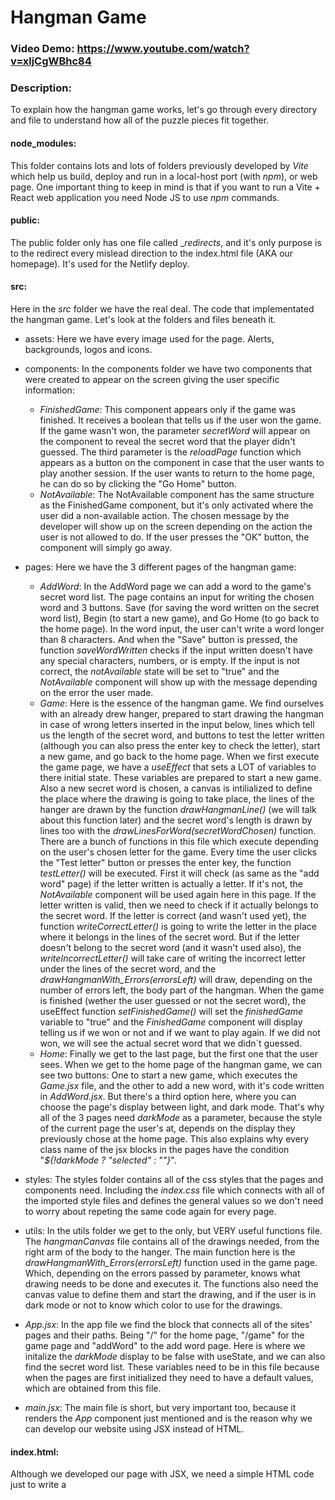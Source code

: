 # Hangman Game
### Video Demo: https://www.youtube.com/watch?v=xljCgWBhc84
### Description:
To explain how the hangman game works, let's go through every directory and file to understand how all of the puzzle pieces fit together.

#### node_modules:
This folder contains lots and lots of folders previously developed by _Vite_ which help us build, deploy and run in a local-host port (with _npm_), or web page.
One important thing to keep in mind is that if you want to run a Vite + React web application you need Node JS to use _npm_ commands.

#### public:
The public folder only has one file called __redirects_, and it's only purpose is to the redirect every mislead direction to the index.html file (AKA our homepage). It's used for the Netlify deploy.

#### src:
Here in the _src_ folder we have the real deal. The code that implementated the hangman game. Let's look at the folders and files beneath it.

- assets: Here we have every image used for the page. Alerts, backgrounds, logos and icons.
- components: In the components folder we have two components that were created to appear on the screen giving the user specific information:
  - _FinishedGame_: This component appears only if the game was finished. It receives a boolean that tells us if the user won the game. If the game wasn't won, the parameter _secretWord_ will appear on the component to reveal the secret word that the player didn't guessed. The third parameter is the _reloadPage_ function which appears as a button on the component in case that the user wants to play another session. If the user wants to return to the home page, he can do so by clicking the "Go Home" button.
  - _NotAvailable_: The NotAvailable component has the same structure as the FinishedGame component, but it's only activated where the user did a non-available action. The chosen message by the developer will show up on the screen depending on the action the user is not allowed to do. If the user presses the "OK" button, the component will simply go away.
- pages: Here we have the 3 different pages of the hangman game:
  - _AddWord_: In the AddWord page we can add a word to the game's secret word list. The page contains an input for writing the chosen word and 3 buttons. Save (for saving the word written on the secret word list), Begin (to start a new game), and Go Home (to go back to the home page). In the word input, the user can't write a word longer than 8 characters. And when the "Save" button is pressed, the function _saveWordWritten_ checks if the input written doesn't have any special characters, numbers, or is empty. If the input is not correct, the _notAvailable_ state will be set to "true" and the _NotAvailable_ component will show up with the message depending on the error the user made.
  - _Game_: Here is the essence of the hangman game. We find ourselves with an already drew hanger, prepared to start drawing the hangman in case of wrong letters inserted in the input below, lines which tell us the length of the secret word, and buttons to test the letter written (although you can also press the enter key to check the letter), start a new game, and go back to the home page.
When we first execute the game page, we have a _useEffect_ that sets a LOT of variables to there initial state. These variables are prepared to start a new game. Also a new secret word is chosen, a canvas is intilialized to define the place where the drawing is going to take place, the lines of the hanger are drawn by the function _drawHangmanLine()_ (we will talk about this function later) and the secret word's length is drawn by lines too with the _drawLinesForWord(secretWordChosen)_ function.
There are a bunch of functions in this file which execute depending on the user's chosen letter for the game. Every time the user clicks the "Test letter" button or presses the enter key, the function _testLetter()_ will be executed. First it will check (as same as the "add word" page) if the letter written is actually a letter. If it's not, the _NotAvailable_ component will be used again here in this page. If the letter written is valid, then we need to check if it actually belongs to the secret word. If the letter is correct (and wasn't used yet), the function _writeCorrectLetter()_ is going to write the letter in the place where it belongs in the lines of the secret word. But if the letter doesn't belong to the secret word (and it wasn't used also), the _writeIncorrectLetter()_ will take care of writing the incorrect letter under the lines of the secret word, and the _drawHangmanWith_Errors(errorsLeft)_ will draw, depending on the number of errors left, the body part of the hangman.
When the game is finished (wether the user guessed or not the secret word), the useEffect function _setFinishedGame()_ will set the _finishedGame_ variable to "true" and the _FinishedGame_ component will display telling us if we won or not and if we want to play again. If we did not won, we will see the actual secret word that we didn´t guessed.
  - _Home_: Finally we get to the last page, but the first one that the user sees. When we get to the home page of the hangman game, we can see two buttons: One to start a new game, which executes the _Game.jsx_ file, and the other to add a new word, with it's code written in _AddWord.jsx_. But there's a third option here, where you can choose the page's display between light, and dark mode. That's why all of the 3 pages need _darkMode_ as a parameter, because the style of the current page the user's at, depends on the display they previously chose at the home page. This also explains why every class name of the jsx blocks in the pages have the condition "_${!darkMode ? "selected" : ""}_".

- styles:
The styles folder contains all of the css styles that the pages and components need. Including the _index.css_ file which connects with all of the imported style files and defines the general values so we don't need to worry about repeting the same code again for every page.

- utils:
In the utils folder we get to the only, but VERY useful functions file. The _hangmanCanvas_ file contains all of the drawings needed, from the right arm of the body to the hanger. The main function here is the _drawHangmanWith_Errors(errorsLeft)_ function used in the game page. Which, depending on the errors passed by parameter, knows what drawing needs to be done and executes it. The functions also need the canvas value to define them and start the drawing, and if the user is in dark mode or not to know which color to use for the drawings.

- _App.jsx_:
In the app file we find the _<Route>_ block that connects all of the sites' pages and their paths. Being "/" for the home page, "/game" for the game page and "addWord" to the add word page. Here is where we initalize the _darkMode_ display to be false with useState, and we can also find the secret word list. These variables need to be in this file because when the pages are first initialized they need to have a default values, which are obtained from this file.

- _main.jsx_:
The main file is short, but very important too, because it renders the _App_ component just mentioned and is the reason why we can develop our website using JSX instead of HTML.

#### index.html:
Although we developed our page with JSX, we need a simple HTML code just to write a <script> block of type "module" in our body and execute the _main.jsx_ file so we can connect to our JSX code.

#### package-lock.json and package.json:
Here we have then name, version all of the script, dependencies and packages to execute, deploy and build our page. Without this files, our page could be finished, but we could not execute it to see how it looks. Not even in our local host port!

#### vite.config.js:
This simple file defines vite configuration's plugins. This is where we establish that we are using React to develop this project.
